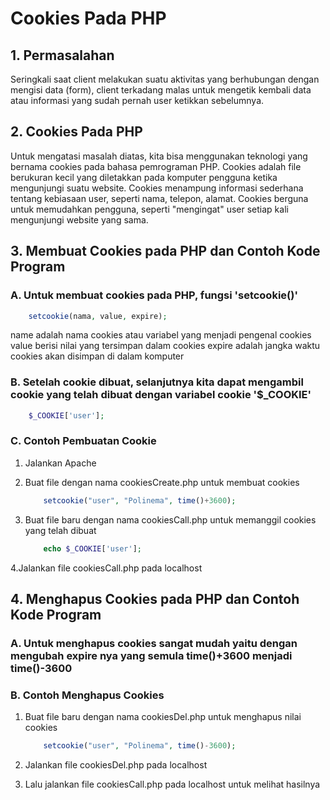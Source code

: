 # Cookies Pada PHP

## 1. Permasalahan
Seringkali saat client melakukan suatu aktivitas yang berhubungan dengan mengisi data (form), client terkadang malas untuk mengetik kembali data atau informasi yang sudah pernah user ketikkan sebelumnya.

## 2. Cookies Pada PHP
Untuk mengatasi masalah diatas, kita bisa menggunakan teknologi yang bernama cookies pada bahasa pemrograman PHP.
Cookies adalah file berukuran kecil yang diletakkan pada komputer pengguna ketika mengunjungi suatu website. Cookies menampung informasi sederhana tentang kebiasaan user, seperti nama, telepon, alamat.
Cookies berguna untuk memudahkan pengguna, seperti "mengingat" user setiap kali mengunjungi website yang sama.


## 3. Membuat Cookies pada PHP dan Contoh Kode Program
### A. Untuk membuat cookies pada PHP,  fungsi 'setcookie()'

```php
    setcookie(nama, value, expire);
```
name adalah nama cookies atau variabel yang menjadi pengenal cookies
value berisi nilai yang tersimpan dalam cookies
expire adalah jangka waktu cookies akan disimpan di dalam komputer

### B. Setelah cookie dibuat, selanjutnya kita dapat mengambil cookie yang telah dibuat dengan variabel cookie '$_COOKIE'

```php
    $_COOKIE['user'];
```

### C. Contoh Pembuatan Cookie
1. Jalankan Apache
2. Buat file dengan nama cookiesCreate.php untuk membuat cookies

    ```php
        setcookie("user", "Polinema", time()+3600);
    ```

3. Buat file baru dengan nama cookiesCall.php untuk memanggil cookies yang telah dibuat

    ```php
        echo $_COOKIE['user'];
    ```

4.Jalankan file cookiesCall.php pada localhost

## 4. Menghapus Cookies pada PHP dan Contoh Kode Program
### A. Untuk menghapus cookies sangat mudah yaitu dengan mengubah expire nya yang semula time()+3600 menjadi time()-3600

### B. Contoh Menghapus Cookies
1. Buat file baru dengan nama cookiesDel.php untuk menghapus nilai cookies

    ```php
        setcookie("user", "Polinema", time()-3600);
    ```

2. Jalankan file cookiesDel.php pada localhost
3. Lalu jalankan file cookiesCall.php pada localhost untuk melihat hasilnya
        
